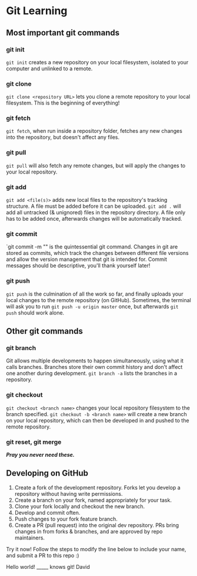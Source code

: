 # Git Learning
## Most important git commands
### git init
`git init` creates a new repository on your local filesystem, isolated to your computer and unlinked to a remote.

### git clone
`git clone <repository URL>` lets you clone a remote repository to your local filesystem. This is the beginning of everything!

### git fetch
`git fetch`, when run inside a repository folder, fetches any new changes into the repository, but doesn't affect any files.

### git pull
`git pull` will also fetch any remote changes, but will apply the changes to your local repository.

### git add
`git add <file(s)>` adds new local files to the repository's tracking structure. A file must be added before it can be uploaded. `git add .` will add all untracked (& unignored) files in the repository directory. A file only has to be added once, afterwards changes will be automatically tracked.

### git commit
`git commit -m "<commit message>" is the quintessential git command. Changes in git are stored as commits, which track the changes between different file versions and allow the version management that git is intended for. Commit messages should be descriptive, you'll thank yourself later!

### git push
`git push` is the culmination of all the work so far, and finally uploads your local changes to the remote repository (on GitHub). Sometimes, the terminal will ask you to run `git push -u origin master` once, but afterwards `git push` should work alone.

## Other git commands
### git branch
Git allows multiple developments to happen simultaneously, using what it calls branches. Branches store their own commit history and don't affect one another during development. `git branch -a` lists the branches in a repository.

### git checkout
`git checkout <branch name>` changes your local repository filesystem to the branch specified. `git checkout -b <branch name>` will create a new branch on your local repository, which can then be developed in and pushed to the remote repository.

### git reset, git merge
***Pray you never need these.***

## Developing on GitHub
1. Create a fork of the development repository. Forks let you develop a repository without having write permissions.
2. Create a branch on your fork, named appropriately for your task.
3. Clone your fork locally and checkout the new branch.
4. Develop and commit often.
5. Push changes to your fork feature branch.
6. Create a PR (pull request) into the original dev repository. PRs bring changes in from forks & branches, and are approved by repo maintainers.

Try it now! Follow the steps to modify the line below to include your name, and submit a PR to this repo :)

Hello world! \_\_\_\_\_ knows git!
David


